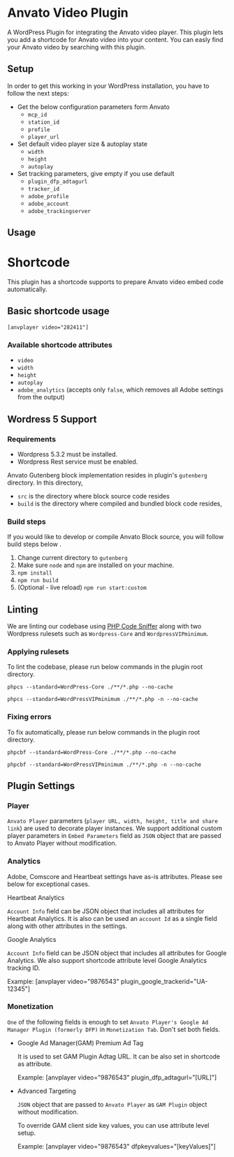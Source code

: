 Anvato Video Plugin
===================

A WordPress Plugin for integrating the Anvato video player. This plugin lets you add a shortcode for Anvato video into your content. You can easly find your Anvato video by searching with this plugin. 

Setup
-----
In order to get this working in your WordPress installation, you have to follow
the next steps:

* Get the below configuration parameters form Anvato
	* `mcp_id`
	* `station_id`
	* `profile`
	* `player_url`
* Set default video player size & autoplay state
	* `width`
	* `height`
	* `autoplay`
* Set tracking parameters, give empty if you use default 
	* `plugin_dfp_adtagurl`
	* `tracker_id`
	* `adobe_profile`
	* `adobe_account`
	* `adobe_trackingserver`

Usage
-----
# Shortcode

This plugin has a shortcode supports to prepare Anvato video embed code automatically.

## Basic shortcode usage

`[anvplayer video="282411"]`

### Available shortcode attributes
* `video`
* `width`
* `height`
* `autoplay`
* `adobe_analytics` (accepts only `false`, which removes all Adobe settings from the output)

Wordress 5 Support
-----

### Requirements

* Wordpress 5.3.2 must be installed.
* Wordpress Rest service must be enabled.

Anvato Gutenberg block implementation resides in plugin's `gutenberg` directory. In this directory, 

* `src` is the directory where block source code resides
* `build` is the directory where compiled and bundled block code resides, 

### Build steps
If you would like to develop or compile Anvato Block source, you will follow build steps below .

 1. Change current directory to `gutenberg`
 2. Make sure `node` and `npm` are installed on your machine.
 3. `npm install`
 4. `npm run build`
 5. (Optional - live reload) `npm run start:custom`


Linting
-----

We are linting our codebase using [PHP Code Sniffer](https://wpvip.com/documentation/how-to-install-php-code-sniffer-for-wordpress-com-vip/) along with two Wordpress rulesets such as `Wordpress-Core` and `WordpressVIPminimum`.

### Applying rulesets
To lint the codebase, please run below commands in the plugin root directory.

```
phpcs --standard=WordPress-Core ./**/*.php --no-cache
```

```
phpcs --standard=WordPressVIPminimum ./**/*.php -n --no-cache
```

###	Fixing errors

To fix automatically, please run below commands in the plugin root directory.

```
phpcbf --standard=WordPress-Core ./**/*.php --no-cache
```

```
phpcbf --standard=WordPressVIPminimum ./**/*.php -n --no-cache
```


## Plugin Settings

### Player

`Anvato Player` parameters (`player URL, width, height, title and share link`) are used to decorate player instances. We support additional custom player parameters in `Embed Parameters` field as `JSON` object that are passed to Anvato Player without modification.

### Analytics

Adobe, Comscore and Heartbeat settings have as-is attributes. Please see below for exceptional cases.

Heartbeat Analytics

`Account Info` field can be JSON object that includes all attributes for Heartbeat Analytics. It is also can be used an `account Id` as a single field along with other attributes in the settings.

Google Analytics

`Account Info` field can be JSON object that includes all attributes for Google Analytics. We also support shortcode attribute level Google Analytics tracking ID.

Example: [anvplayer video="9876543" plugin_google_trackerid="UA-12345"]

### Monetization

`One` of the following fields is enough to set `Anvato Player's Google Ad Manager Plugin (formerly DFP)` in `Monetization Tab`. Don't set both fields.

- Google Ad Manager(GAM) Premium Ad Tag

	It is used to set GAM Plugin Adtag URL. It can be also set in shortcode as attribute.

	Example: [anvplayer video="9876543" plugin_dfp_adtagurl="[URL]"]

- Advanced Targeting

	`JSON` object that are passed to `Anvato Player` as `GAM Plugin` object without modification.

	To override GAM client side key values, you can use attribute level setup.

	Example: [anvplayer video="9876543" dfpkeyvalues="[keyValues]"]